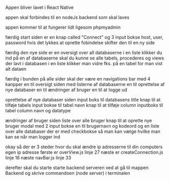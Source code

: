 Appen bliver lavet i React Native

appen skal forbindes til en nodeJs backend som skal laves

appen kommer til at fungerer lidt ligesom phpmyadmin

færdig
start siden er en knap called "Connect" og 3 input bokse host, user, password
hvis det lykkes at oprette fobindelse skifter den til en ny side

færdig
den nye side er en oversigt over all databaserne i en liste klikker du ind på en af databaserne skal du kunne se alle tabels, procederes og views der lavt i databasen i en liste
klikker man vidre fks. på en tabel for man vist alt dataen

færdig
i bunden på alle sider skal der være en navigations bar med 4 kanpper 
en til oversigt siden med listerne af databaserne
en til oprettelse af nye databaser 
en til ændringer af bruger 
en til at logge ud

oprettelse af nye databaser siden
input boks til databasens title
knap til at tilføje tabels 
input bokse til tabel navn
knap til at tilføje column
inputboks til tabel column navn og datatype

ændringer af bruger siden
liste over alle bruger
knap til at oprette nye bruger 
modal med 2 input bokse en til brugernavn og kodeord 
og en liste over alle databaser der er med checkbokse så man kan vælge hvilke man kan se når man logger ind

okay så der er 3 steder hvor du skal ændre ip adresserne til din computers egen ip adresse 
første er overView.js linje 27 
næste er createConnection.js linje 16 
næste navBar.js linje 33

derefter skal du starte starte backend serveren 
ved at gå til mappen Backend og skrive commandoen (node server) i terminalen